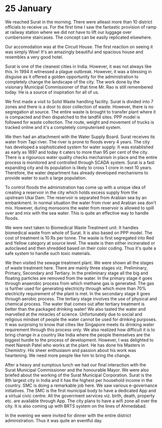 # 25 January

We reached Surat in the morning. There were atleast more than 10 district officials to receive us. For the first time I saw the fantastic provision of ramp at railway station where we did not have to lift our luggage over cumbersome staircases. The concept can be easily replicated elsewhere.

  

Our accomodation was at the Circuit House. The first reaction on seeing it was simply Wow! It's an amazingly beautiful and spacious house and resembles a very good hotel.

  

Surat is one of the cleanest cities in India. However, it was not always like this. In 1994 it witnessed a plague outbreak. However, it was a blessing in disguise as it offered a golden opportunity for the administration to completely change the landscape of the city. The work done by the visionary Municipal Commissioner of that time Mr. Rao is still remembered today. He is a source of inspiration for all of us.

  

We first made a visit to Solid Waste handling facility. Surat is divided into 7 zones and there is a door to door collection of waste. However, there is no segregation at source. The entire waste is brought to transfer plant where it is compacted and then dispatched to the landfill sites. PPP model is followed for waste collection. The route, weight and movement of trucks is tracked online and it's a completely computerised system.

  

We then had an attachment with the Water Supply Board. Surat receives its water from Tapi river. The river is prone to floods every 4 years. The city has developed a sophisticated system for water supply. It was established as early as 1897 and today it caters to more than 95 per cent of the city. There is a rigourous water quality checks mechanism in place and the entire process is monitored and controlled through SCADA system. Surat is a fast expanding city and its population is likely to cross 1 crore in next 10 years. Therefore, the water department has already developed mechanisms to provide water to such a large population.

  

To control floods the administration has come up with a unique idea of creating a reservoir in the city which holds excess supply from the upstream Ukai Dam. The reservoir is separated from Arabian sea by an embankment. In normal situation the water from river and Arabian sea don't mix. However, during monsoons the water from reservoir is allowed to spill over and mix with the sea water. This is quite an effective way to handle floods.

  

We were next taken to Biomedical Waste Treatment unit. It handles biomedical waste from whole of Surat. It is also based on PPP model. The cost of treatment is 10 Rs per tonne. The waste is first segregated into Red and Yellow category at source level. The waste is then either incinerated or autoclaved and then shredded based on their color coding. Thus it's quite a safe system to handle such toxic materials.

  

We then visited the sewage treatment plant. We were shown all the stages of waste treatment here. There are mainly three stages viz. Preliminary, Primary, Secondary and Tertiary. In the preliminary stage all the big and floating particles are removed from the water. In the primary stage it goes through anaerobic process from which methane gas is generated. The gas is further used for generating electricity through which more than 70% electricity requirement of the plant is met. In the secondary stage it goes through aerobic process. The tertiary stage involves the use of physical and chemical process. The water that comes out after tertiary treatment is better than the packaged drinking water! We also tasted the water and marvelled at the miracles of science. Unfortunately due to social and religious mindset of people the water cannot be used for drinking purposes. It was surprising to know that cities like Singapore meets its drinking water requirement through this process only. We also realized how difficult it is to bring change in a country like India where the people themselves are the biggest hurdle to the process of development. However, I was delighted to meet Naresh Patel who works at the plant. He has done his Masters in Chemistry. His sheer enthusiasm and passion about his work was heartening. We need more people like him to bring the change.

  

After a heavy and sumptous lunch we had our final interaction with the Surat Municipal Commissioner and the honourable Mayor. We were also briefed about the working of the Surat Municipal Corporation. Surat is the 8th largest city in India and it has the highest per household income in the country. SMC is doing a remarkable job here. We saw various e-governance initiatives. The SMC is the first municipal body to have a dedicated App and a virtual civic centre. All the goverrment services viz. birth, death, property etc. are available through App. The city plans to have a wifi zone all over the city. It is also coming up with BRTS system on the lines of Ahmedabad.

  

In the evening we were invited for dinner with the entire district administration. Thus it was quite an eventful day.